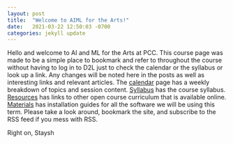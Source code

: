 ```yaml
---
layout: post
title:  "Welcome to AIML for the Arts!"
date:   2021-03-22 12:50:03 -0700
categories: jekyll update
---
```


Hello and welcome to AI and ML for the Arts at PCC. This course page was made to be a simple place to
bookmark and refer to throughout the course without having to log in to D2L just to check the calendar
or the syllabus or look up a link. Any changes will be noted here in the posts as well as interesting links
and relevant articles. The [calendar](/calendar/) page has a weekly breakdown of topics and session content.
[Syllabus](/syllabus/) has the course syllabus. [Resources](/resources/) has links to other open course curriculum 
that is available online. [Materials](/materials/) has installation guides for all the software we will be using 
this term. Please take a look around, bookmark the site, and subscribe to the RSS feed if you mess with RSS. 

Right on,
Staysh
